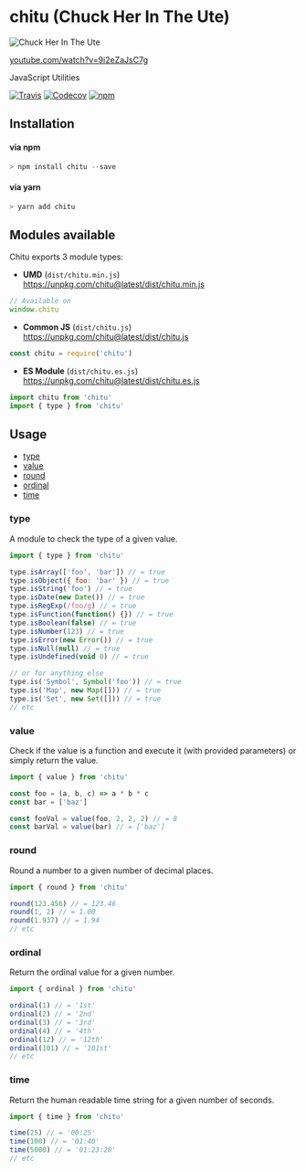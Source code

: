 # chitu (Chuck Her In The Ute)

![Chuck Her In The Ute](https://cloud.githubusercontent.com/assets/1801923/15432591/ce7337fc-1ea6-11e6-86d0-c796891bb04b.png)

[youtube.com/watch?v=9i2eZaJsC7g](https://www.youtube.com/watch?v=9i2eZaJsC7g)

JavaScript Utilities

[![Travis](https://img.shields.io/travis/tymondesigns/chitu.svg?style=for-the-badge)](https://travis-ci.org/tymondesigns/chitu)
[![Codecov](https://img.shields.io/codecov/c/github/tymondesigns/chitu.svg?style=for-the-badge)](https://codecov.io/gh/tymondesigns/chitu)
[![npm](https://img.shields.io/npm/v/chitu.svg?maxAge=2592000&style=for-the-badge)](https://www.npmjs.com/package/chitu)

## Installation

#### via npm

```js
> npm install chitu --save
```

#### via yarn

```js
> yarn add chitu
```

## Modules available

Chitu exports 3 module types:

* **UMD** (`dist/chitu.min.js`) https://unpkg.com/chitu@latest/dist/chitu.min.js

```js
// Available on
window.chitu
```

* **Common JS** (`dist/chitu.js`) https://unpkg.com/chitu@latest/dist/chitu.js

```js
const chitu = require('chitu')
```

* **ES Module** (`dist/chitu.es.js`) https://unpkg.com/chitu@latest/dist/chitu.es.js

```js
import chitu from 'chitu'
import { type } from 'chitu'
```

## Usage

- [type](#type)
- [value](#value)
- [round](#round)
- [ordinal](#ordinal)
- [time](#time)

### type

A module to check the type of a given value.

```js
import { type } from 'chitu'

type.isArray(['foo', 'bar']) // = true
type.isObject({ foo: 'bar' }) // = true
type.isString('foo') // = true
type.isDate(new Date()) // = true
type.isRegExp(/foo/g) // = true
type.isFunction(function() {}) // = true
type.isBoolean(false) // = true
type.isNumber(123) // = true
type.isError(new Error()) // = true
type.isNull(null) // = true
type.isUndefined(void 0) // = true

// or for anything else
type.is('Symbol', Symbol('foo')) // = true
type.is('Map', new Map([])) // = true
type.is('Set', new Set([])) // = true
// etc
```

### value

Check if the value is a function and execute it (with provided parameters) or simply return the
value.

```js
import { value } from 'chitu'

const foo = (a, b, c) => a * b * c
const bar = ['baz']

const fooVal = value(foo, 2, 2, 2) // = 8
const barVal = value(bar) // = ['baz']
```

### round

Round a number to a given number of decimal places.

```js
import { round } from 'chitu'

round(123.456) // = 123.46
round(1, 2) // = 1.00
round(1.937) // = 1.94
// etc
```

### ordinal

Return the ordinal value for a given number.

```js
import { ordinal } from 'chitu'

ordinal(1) // = '1st'
ordinal(2) // = '2nd'
ordinal(3) // = '3rd'
ordinal(4) // = '4th'
ordinal(12) // = '12th'
ordinal(101) // = '101st'
// etc
```

### time

Return the human readable time string for a given number of seconds.

```js
import { time } from 'chitu'

time(25) // = '00:25'
time(100) // = '01:40'
time(5000) // = '01:23:20'
// etc
```
